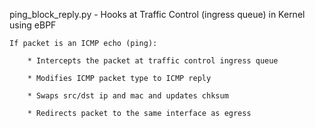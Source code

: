 ping_block_reply.py
    - Hooks at Traffic Control (ingress queue) in Kernel using eBPF

    If packet is an ICMP echo (ping):

		* Intercepts the packet at traffic control ingress queue

		* Modifies ICMP packet type to ICMP reply

		* Swaps src/dst ip and mac and updates chksum

		* Redirects packet to the same interface as egress


